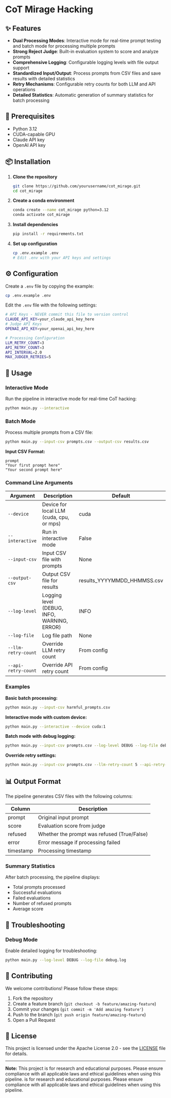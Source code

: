# CoT Mirage Hacking

## ✨ Features

- **Dual Processing Modes**: Interactive mode for real-time prompt testing and batch mode for processing multiple prompts
- **Strong Reject Judge**: Built-in evaluation system to score and analyze prompts
- **Comprehensive Logging**: Configurable logging levels with file output support
- **Standardized Input/Output**: Process prompts from CSV files and save results with detailed statistics
- **Retry Mechanisms**: Configurable retry counts for both LLM and API operations
- **Detailed Statistics**: Automatic generation of summary statistics for batch processing

## 🔧 Prerequisites

- Python 3.12
- CUDA-capable GPU
- Claude API key
- OpenAI API key

## 📦 Installation

1. **Clone the repository**
   ```bash
   git clone https://github.com/yourusername/cot_mirage.git
   cd cot_mirage
   ```

2. **Create a conda environment**
   ```bash
   conda create --name cot_mirage python=3.12
   conda activate cot_mirage
   ```

3. **Install dependencies**
   ```bash
   pip install -r requirements.txt
   ```

4. **Set up configuration**
   ```bash
   cp .env.example .env
   # Edit .env with your API keys and settings
   ```

## ⚙️ Configuration

Create a `.env` file by copying the example:

```bash
cp .env.example .env
```

Edit the `.env` file with the following settings:

```bash
# API Keys - NEVER commit this file to version control
CLAUDE_API_KEY=your_claude_api_key_here
# Judge API Keys
OPENAI_API_KEY=your_openai_api_key_here

# Processing Configuration
LLM_RETRY_COUNT=3
API_RETRY_COUNT=3
API_INTERVAL=2.0
MAX_JUDGER_RETRIES=5
```

## 🚀 Usage

### Interactive Mode

Run the pipeline in interactive mode for real-time CoT hacking:

```bash
python main.py --interactive
```

### Batch Mode

Process multiple prompts from a CSV file:

```bash
python main.py --input-csv prompts.csv --output-csv results.csv
```

**Input CSV Format:**
```csv
prompt
"Your first prompt here"
"Your second prompt here"
```

### Command Line Arguments

| Argument | Description | Default |
|----------|-------------|---------|
| `--device` | Device for local LLM (cuda, cpu, or mps) | cuda |
| `--interactive` | Run in interactive mode | False |
| `--input-csv` | Input CSV file with prompts | None |
| `--output-csv` | Output CSV file for results | results_YYYYMMDD_HHMMSS.csv |
| `--log-level` | Logging level (DEBUG, INFO, WARNING, ERROR) | INFO |
| `--log-file` | Log file path | None |
| `--llm-retry-count` | Override LLM retry count | From config |
| `--api-retry-count` | Override API retry count | From config |

### Examples

**Basic batch processing:**
```bash
python main.py --input-csv harmful_prompts.csv
```

**Interactive mode with custom device:**
```bash
python main.py --interactive --device cuda:1
```

**Batch mode with debug logging:**
```bash
python main.py --input-csv prompts.csv --log-level DEBUG --log-file debug.log
```

**Override retry settings:**
```bash
python main.py --input-csv prompts.csv --llm-retry-count 5 --api-retry-count 10
```

## 📊 Output Format

The pipeline generates CSV files with the following columns:

| Column | Description |
|--------|-------------|
| prompt | Original input prompt |
| score | Evaluation score from judge |
| refused | Whether the prompt was refused (True/False) |
| error | Error message if processing failed |
| timestamp | Processing timestamp |

### Summary Statistics

After batch processing, the pipeline displays:
- Total prompts processed
- Successful evaluations
- Failed evaluations
- Number of refused prompts
- Average score


## 🐛 Troubleshooting

### Debug Mode

Enable detailed logging for troubleshooting:
```bash
python main.py --log-level DEBUG --log-file debug.log
```

## 🤝 Contributing

We welcome contributions! Please follow these steps:

1. Fork the repository
2. Create a feature branch (`git checkout -b feature/amazing-feature`)
3. Commit your changes (`git commit -m 'Add amazing feature'`)
4. Push to the branch (`git push origin feature/amazing-feature`)
5. Open a Pull Request

## 📄 License

This project is licensed under the Apache License 2.0 - see the [LICENSE](LICENSE) file for details.

---

**Note:** This project is for research and educational purposes. Please ensure compliance with all applicable laws and ethical guidelines when using this pipeline. is for research and educational purposes. Please ensure compliance with all applicable laws and ethical guidelines when using this pipeline.
